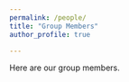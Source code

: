 ```yaml
---
permalink: /people/
title: "Group Members"
author_profile: true

---
```


Here are our group members.